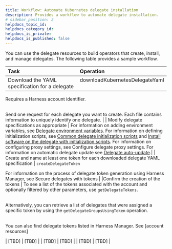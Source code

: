 ```yaml
---
title: Workflow: Automate Kubernetes delegate installation
description: Provides a workflow to automate delegate installation.
# sidebar_position: 2
helpdocs_topic_id: 
helpdocs_category_id: 
helpdocs_is_private: 
helpdocs_is_published: false
---
```



You can use the delegate resources to build operators that create, install, and manage delegates. The following table provides a sample workflow.

| **Task** | **Operation** |
| :-- | :-- |
| Download the YAML specification for a delegate | downloadKubernetesDelegateYaml <br /><br />

Requires a Harness account identifier.<br /><br />

Send one request for each delegate you want to create. Each file contains information to uniquely identify one delegate. 
|
| Modify delegate specifications as appropriate | For information on adding environment variables, see [Delegate environment variables](/docs/platform/2_Delegates/delegate-reference/delegate-environment-variables.md). 
For information on defining initialization scripts, see [Common delegate initialization scripts](/docs/platform/2_Delegates/delegate-reference/common-delegate-profile-scripts.md) and [Install software on the delegate with initialization scripts](/docs/platform/2_Delegates/configure-delegates/run-scripts-on-delegates.md).
For information on configuring proxy settings, see Configure delegate proxy settings.
For information on automatic delegate update see [Delegate auto-update](/docs/platform/2_Delegates/configure-delegates/delegate-auto-update.md).|
| Create and name at least one token for each downloaded delegate YAML specification | `createDelegateToken`

For information on the process of delegate token generation using Harness Manager, see Secure delegates with tokens |
|Confirm the creation of the tokens | To see a list of the tokens associated with the account and optionally filtered by other parameters, use `getDelegateTokens`. <br /><br />

Alternatively, you can retrieve a list of delegates that were assigned a specific token by using the `getDelegateGroupsUsingToken` operation. <br /><br />

You can also find delegate tokens listed in Harness Manager. See [account resources]

| [TBD] | [TBD] |
| [TBD] | [TBD] |
| [TBD] | [TBD] |